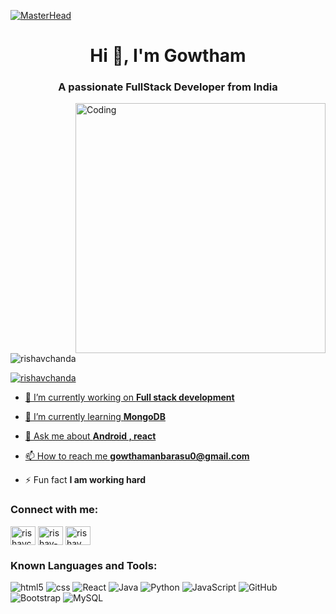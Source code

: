 [![MasterHead](https://firebasestorage.googleapis.com/v0/b/flexi-coding.appspot.com/o/dempgi7-520f8d5f-63d4-4453-8822-dbc149ae27f8.gif?alt=media&token=91c0c7b2-93c3-4029-b011-1a8703c5730d)]([https://.io](https://rishavchanda.io))
<h1 align="center">Hi 👋, I'm Gowtham</h1>
<h3 align="center">A passionate FullStack Developer from India</h3>
<img align="right" alt="Coding" width="400" src="https://cdn.dribbble.com/users/1162077/screenshots/3848914/programmer.gif">


<p align="left"> <img src="https://komarev.com/ghpvc/?username=janarthanan&label=Profile%20views&color=0e75b6&style=flat" alt="rishavchanda" /> </p>

<p align="left"> <a href="https://twitter.com/Gowtham" target="blank"><img src="https://img.shields.io/twitter/follow/janarthanan?logo=twitter&style=for-the-badge" alt="rishavchanda"  </p>

- 🔭 I’m currently working on **Full stack development**

- 🌱 I’m currently learning **MongoDB**

- 💬 Ask me about **Android , react**

- 📫 How to reach me **gowthamanbarasu0@gmail.com**

- ⚡ Fun fact **I am working hard**

<h3 align="left">Connect with me:</h3>
<p align="left">
<a href="https://twitter.com/rishavchanda" target="blank"><img align="center" src="https://raw.githubusercontent.com/rahuldkjain/github-profile-readme-generator/master/src/images/icons/Social/twitter.svg" alt="rishavchanda" height="30" width="40" /></a>
<a href="https://www.linkedin.com/in/gowtham-anbarasu-912300284?utm_source=share&utm_campaign=share_via&utm_content=profile&utm_medium=ios_app" target="blank"><img align="center" src="https://raw.githubusercontent.com/rahuldkjain/github-profile-readme-generator/master/src/images/icons/Social/linked-in-alt.svg" alt="rishav-chanda-b89a791b3" height="30" width="40" /></a>
<a href="https://www.instagram.com/_g_o_w_t_h_a_m_.0.4?igsh=MTl3Ynp0bjI2NjNpbg%3D%3D&utm_source=qr" target="blank"><img align="center" src="https://raw.githubusercontent.com/rahuldkjain/github-profile-readme-generator/master/src/images/icons/Social/instagram.svg" alt="rishav_chanda" height="30" width="40"/></a></p>

### Known Languages and Tools:
![html5](https://img.shields.io/badge/HTML5-E34F26?style=for-the-badge&logo=html5&logoColor=black)
![css](https://img.shields.io/badge/CSS-563d7c?&style=for-the-badge&logo=css3&logoColor=black)
![React](https://img.shields.io/badge/React-20232A?style=for-the-badge&logo=react&logoColor=61DAFB)
![Java](https://img.shields.io/badge/Java-ED8B00?style=for-the-badge&logo=openjdk&logoColor=black)
![Python](https://img.shields.io/badge/Python-14354C?style=for-the-badge&logo=python&logoColor=black)
![JavaScript](https://img.shields.io/badge/JavaScript-323330?style=for-the-badge&logo=javascript&logoColor=F7DF1E)
![GitHub](https://img.shields.io/badge/Github-black.svg?style=for-the-badge&logo=Github&labelColor=black)
![Bootstrap](https://img.shields.io/badge/Bootstrap-563D7C?style=for-the-badge&logo=bootstrap&logoColor=black&logoWidth=20)
![MySQL](https://img.shields.io/badge/MySQL-black.svg?style=for-the-badge&logo=MySQL&labelColor=black)
<br/><br/>
  
